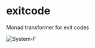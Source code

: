 # exitcode

Monad transformer for exit codes

![System-F](https://system-f.gitlab.io/logo/systemf-450x450.jpg)
